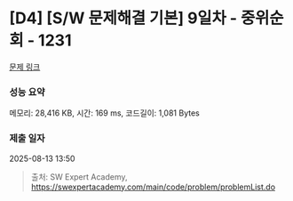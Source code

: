 # [D4] [S/W 문제해결 기본] 9일차 - 중위순회 - 1231 

[문제 링크](https://swexpertacademy.com/main/code/problem/problemDetail.do?contestProbId=AV140YnqAIECFAYD) 

### 성능 요약

메모리: 28,416 KB, 시간: 169 ms, 코드길이: 1,081 Bytes

### 제출 일자

2025-08-13 13:50



> 출처: SW Expert Academy, https://swexpertacademy.com/main/code/problem/problemList.do